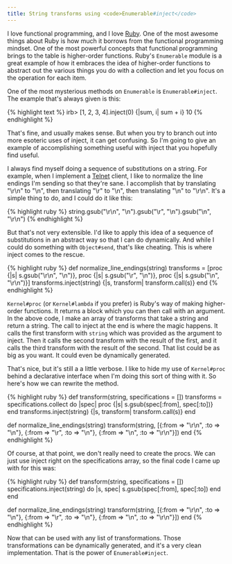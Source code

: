 ```yaml
---
title: String transforms using <code>Enumerable#inject</code>
---
```

I love functional programming, and I love [Ruby][1]. One of the most awesome
things about Ruby is how much it borrows from the functional programming
mindset. One of the most powerful concepts that functional programming brings
to the table is higher-order functions. Ruby's `Enumerable` module is a great
example of how it embraces the idea of higher-order functions to abstract out
the various things you do with a collection and let you focus on the operation
for each item.

One of the most mysterious methods on `Enumerable` is `Enumerable#inject`. The
example that's always given is this:

{% highlight text %}
irb> [1, 2, 3, 4].inject(0) {|sum, i| sum + i}
10
{% endhighlight %}

That's fine, and usually makes sense. But when you try to branch out into more
esoteric uses of inject, it can get confusing. So I'm going to give an example
of accomplishing something useful with inject that you hopefully find useful.

I always find myself doing a sequence of substitutions on a string. For
example, when I implement a [Telnet][2] client, I like to normalize the line
endings I'm sending so that they're sane. I accomplish that by translating
"\r\n" to "\n", then translating "\r" to "\n", then translating "\n" to
"\r\n". It's a simple thing to do, and I could do it like this:

{% highlight ruby %}
string.gsub("\r\n", "\n").gsub("\r", "\n").gsub("\n", "\r\n")
{% endhighlight %}

But that's not very extensible. I'd like to apply this idea of a sequence of
substitutions in an abstract way so that I can do dynamically. And while I
could do something with `Object#send`, that's like cheating. This is where
inject comes to the rescue.

{% highlight ruby %}
def normalize_line_endings(string)
  transforms = [proc {|s| s.gsub("\r\n", "\n")},
                proc {|s| s.gsub("\r", "\n")},
                proc {|s| s.gsub("\n", "\r\n")}]
  transforms.inject(string) {|s, transform| transform.call(s)}
end
{% endhighlight %}

`Kernel#proc` (or `Kernel#lambda` if you prefer) is Ruby's way of making
higher-order functions. It returns a block which you can then call with an
argument. In the above code, I make an array of transforms that take a string
and return a string. The call to inject at the end is where the magic happens.
It calls the first transform with `string` which was provided as the argument
to inject. Then it calls the second transform with the result of the first,
and it calls the third transform with the result of the second. That list
could be as big as you want. It could even be dynamically generated.

That's nice, but it's still a a little verbose. I like to hide my use of
`Kernel#proc` behind a declarative interface when I'm doing this sort of thing
with it. So here's how we can rewrite the method.

{% highlight ruby %}
def transform(string, specifications = [])
  transforms = specifications.collect do |spec|
                 proc {|s| s.gsub(spec[:from], spec[:to])}
               end
  transforms.inject(string) {|s, transform| transform.call(s)}
end

def normalize_line_endings(string)
  transform(string, [{:from => "\r\n", :to => "\n"},
                     {:from => "\r", :to => "\n"},
                     {:from => "\n", :to => "\r\n"}])
end
{% endhighlight %}

Of course, at that point, we don't really need to create the procs. We can
just use inject right on the specifications array, so the final code I came up
with for this was:

{% highlight ruby %}
def transform(string, specifications = [])
  specifications.inject(string) do |s, spec|
    s.gsub(spec[:from], spec[:to])
  end
end

def normalize_line_endings(string)
  transform(string, [{:from => "\r\n", :to => "\n"},
                     {:from => "\r", :to => "\n"},
                     {:from => "\n", :to => "\r\n"}])
end
{% endhighlight %}

Now that can be used with any list of transformations. Those transformations
can be dynamically generated, and it's a very clean implementation. That is
the power of `Enumerable#inject`.

   [1]: http://www.ruby-lang.org

   [2]: http://tools.ietf.org/html/rfc854

